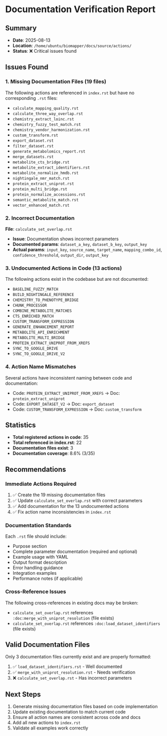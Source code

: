 # Documentation Verification Report

## Summary
- **Date**: 2025-08-13
- **Location**: `/home/ubuntu/biomapper/docs/source/actions/`
- **Status**: ❌ Critical issues found

## Issues Found

### 1. Missing Documentation Files (19 files)
The following actions are referenced in `index.rst` but have no corresponding `.rst` files:

- `calculate_mapping_quality.rst`
- `calculate_three_way_overlap.rst`
- `chemistry_extract_loinc.rst`
- `chemistry_fuzzy_test_match.rst`
- `chemistry_vendor_harmonization.rst`
- `custom_transform.rst`
- `export_dataset.rst`
- `filter_dataset.rst`
- `generate_metabolomics_report.rst`
- `merge_datasets.rst`
- `metabolite_cts_bridge.rst`
- `metabolite_extract_identifiers.rst`
- `metabolite_normalize_hmdb.rst`
- `nightingale_nmr_match.rst`
- `protein_extract_uniprot.rst`
- `protein_multi_bridge.rst`
- `protein_normalize_accessions.rst`
- `semantic_metabolite_match.rst`
- `vector_enhanced_match.rst`

### 2. Incorrect Documentation
**File**: `calculate_set_overlap.rst`
- **Issue**: Documentation shows incorrect parameters
- **Documented params**: `dataset_a_key`, `dataset_b_key`, `output_key`
- **Actual params**: `input_key`, `source_name`, `target_name`, `mapping_combo_id`, `confidence_threshold`, `output_dir`, `output_key`

### 3. Undocumented Actions in Code (13 actions)
The following actions exist in the codebase but are not documented:

- `BASELINE_FUZZY_MATCH`
- `BUILD_NIGHTINGALE_REFERENCE`
- `CHEMISTRY_TO_PHENOTYPE_BRIDGE`
- `CHUNK_PROCESSOR`
- `COMBINE_METABOLITE_MATCHES`
- `CTS_ENRICHED_MATCH`
- `CUSTOM_TRANSFORM_EXPRESSION`
- `GENERATE_ENHANCEMENT_REPORT`
- `METABOLITE_API_ENRICHMENT`
- `METABOLITE_MULTI_BRIDGE`
- `PROTEIN_EXTRACT_UNIPROT_FROM_XREFS`
- `SYNC_TO_GOOGLE_DRIVE`
- `SYNC_TO_GOOGLE_DRIVE_V2`

### 4. Action Name Mismatches
Several actions have inconsistent naming between code and documentation:
- Code: `PROTEIN_EXTRACT_UNIPROT_FROM_XREFS` → Doc: `protein_extract_uniprot`
- Code: `EXPORT_DATASET_V2` → Doc: `export_dataset`
- Code: `CUSTOM_TRANSFORM_EXPRESSION` → Doc: `custom_transform`

## Statistics
- **Total registered actions in code**: 35
- **Total referenced in index.rst**: 22
- **Documentation files exist**: 3
- **Documentation coverage**: 8.6% (3/35)

## Recommendations

### Immediate Actions Required
1. ✅ Create the 19 missing documentation files
2. ✅ Update `calculate_set_overlap.rst` with correct parameters
3. ✅ Add documentation for the 13 undocumented actions
4. ✅ Fix action name inconsistencies in `index.rst`

### Documentation Standards
Each `.rst` file should include:
- Purpose section
- Complete parameter documentation (required and optional)
- Example usage with YAML
- Output format description
- Error handling guidance
- Integration examples
- Performance notes (if applicable)

### Cross-Reference Issues
The following cross-references in existing docs may be broken:
- `calculate_set_overlap.rst` references `:doc:merge_with_uniprot_resolution` (file exists)
- `calculate_set_overlap.rst` references `:doc:load_dataset_identifiers` (file exists)

## Valid Documentation Files
Only 3 documentation files currently exist and are properly formatted:
1. ✅ `load_dataset_identifiers.rst` - Well documented
2. ✅ `merge_with_uniprot_resolution.rst` - Needs verification
3. ❌ `calculate_set_overlap.rst` - Has incorrect parameters

## Next Steps
1. Generate missing documentation files based on code implementation
2. Update existing documentation to match current code
3. Ensure all action names are consistent across code and docs
4. Add all new actions to `index.rst`
5. Validate all examples work correctly